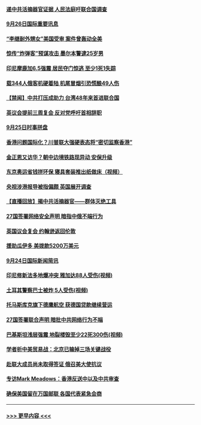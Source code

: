 #### [递中共活摘器官证据 人民法庭吁联合国调查](../pages/prog202/a102673106.md?t=09261211) 
#### [9月26日国际重要讯息](../pages/prog202/a102673088.md?t=09261211) 
#### [“李继耐外甥女”美国受审 案件曾轰动全美](../pages/prog202/a102673052.md?t=09261211) 
#### [惊传“炸弹客”预谋攻击 墨尔本警逮25岁男](../pages/prog202/a102673024.md?t=09261211) 
#### [印尼摩鹿加6.5强震 居民夺门惊逃 至少1死1失踪](../pages/prog202/a102672971.md?t=09261211) 
#### [载344人俄客机硬着陆 机尾冒烟引恐慌酿49人伤](../pages/prog202/a102672904.md?t=09261211) 
#### [【禁闻】中共打压成助力 台湾48年来首进联合国](../pages/prog202/a102672807.md?t=09261211) 
#### [英议会提前三周复会 反对党呼吁首相辞职](../pages/prog202/a102672754.md?t=09261211) 
#### [9月25日时事拼盘](../pages/prog202/a102672785.md?t=09261211) 
#### [香港问题国际化？川普联大强硬表态将“密切监察香港”](../pages/prog202/a102672728.md?t=09261211) 
#### [金正恩又访华？朝中边境铁路现异动 安保升级](../pages/prog202/a102672653.md?t=09261211) 
#### [东京奥运省钱拼环保 寝具套装推出纸做床（视频）](../pages/prog202/a102672773.md?t=09261211) 
#### [央视涉港报导被指偏颇 英国展开调查](../pages/prog202/a102672730.md?t=09261211) 
#### [【直播回放】揭中共活摘器官——群体灭绝工具](../pages/prog202/a102672575.md?t=09261211) 
#### [27国签署网络安全声明 暗指中俄不端行为](../pages/prog202/a102672563.md?t=09261211) 
#### [英国议会复会 约翰逊返回伦敦](../pages/prog202/a102672560.md?t=09261211) 
#### [援助瓜伊多 美拨款5200万美元](../pages/prog202/a102672444.md?t=09261211) 
#### [9月24日国际新闻简讯](../pages/prog202/a102672395.md?t=09261211) 
#### [印尼修新法多地爆冲突 雅加达88人受伤(视频)](../pages/prog202/a102672383.md?t=09261211) 
#### [土耳其警察巴士被炸 5人受伤(视频)](../pages/prog202/a102672350.md?t=09261211) 
#### [托马斯库克旗下德鹰航空 获德国贷款继续营运](../pages/prog202/a102672337.md?t=09261211) 
#### [27国签署联合声明 暗批中共网络行为不端](../pages/prog202/a102672318.md?t=09261211) 
#### [巴基斯坦浅层强震 地裂楼毁至少22死300伤(视频)](../pages/prog202/a102672240.md?t=09261211) 
#### [学者析中美贸易战：北京已输掉三场关键战役](../pages/prog202/a102672243.md?t=09261211) 
#### [赴联大成员尚未取得签证 俄召美大使抗议](../pages/prog202/a102672209.md?t=09261211) 
#### [专访Mark Meadows：香港反送中以及中共审查](../pages/prog202/a102672192.md?t=09261211) 
#### [确保美国留在万国邮联 各国代表紧急会商](../pages/prog202/a102672185.md?t=09261211) 

----
#### [ >>> 更早内容 <<< ](../indexes/prog202-earlier.md)
